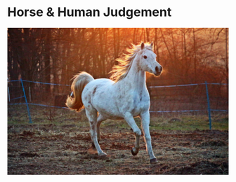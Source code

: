 Horse & Human Judgement
===


![image](https://github.com/robert00091/Cheng-Yuan/blob/master/tensor%20flow/Photo_judge/horse.jpg)
